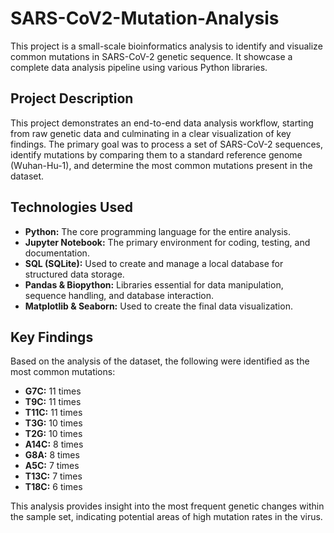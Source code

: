# SARS-CoV2-Mutation-Analysis
This project is a small-scale bioinformatics analysis to identify and visualize common mutations in SARS-CoV-2 genetic sequence. It showcase a complete data analysis pipeline using various Python libraries.

## Project Description
This project demonstrates an end-to-end data analysis workflow, starting from raw genetic data and culminating in a clear visualization of key findings. The primary goal was to process a set of SARS-CoV-2 sequences, identify mutations by comparing them to a standard reference genome (Wuhan-Hu-1), and determine the most common mutations present in the dataset.

## Technologies Used
-   **Python:** The core programming language for the entire analysis.
-   **Jupyter Notebook:** The primary environment for coding, testing, and documentation.
-   **SQL (SQLite):** Used to create and manage a local database for structured data storage.
-   **Pandas & Biopython:** Libraries essential for data manipulation, sequence handling, and    database interaction.
-   **Matplotlib & Seaborn:** Used to create the final data visualization.

## Key Findings
Based on the analysis of the dataset, the following were identified as the most common mutations:
* **G7C:** 11 times
* **T9C:** 11 times
* **T11C:** 11 times
* **T3G:** 10 times
* **T2G:** 10 times
* **A14C:** 8 times
* **G8A:** 8 times
* **A5C:** 7 times
* **T13C:** 7 times
* **T18C:** 6 times

This analysis provides insight into the most frequent genetic changes within the sample set, indicating potential areas of high mutation rates in the virus.

